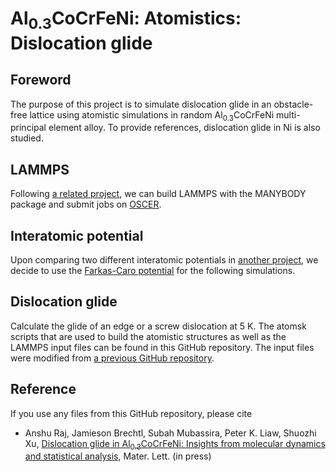 # Al<sub>0.3</sub>CoCrFeNi: Atomistics: Dislocation glide

## Foreword

The purpose of this project is to simulate dislocation glide in an obstacle-free lattice using atomistic simulations in random Al<sub>0.3</sub>CoCrFeNi multi-principal element alloy. To provide references, dislocation glide in Ni is also studied.

## LAMMPS

Following [a related project](https://github.com/shuozhixu/HEAM_2025), we can build LAMMPS with the MANYBODY package and submit jobs on [OSCER](http://www.ou.edu/oscer.html).

## Interatomic potential

Upon comparing two different interatomic potentials in [another project](https://github.com/shuozhixu/HEAM_2025), we decide to use the [Farkas-Caro potential](https://doi.org/10.1557/jmr.2020.294) for the following simulations.

## Dislocation glide

Calculate the glide of an edge or a screw dislocation at 5 K. The atomsk scripts that are used to build the atomistic structures as well as the LAMMPS input files can be found in this GitHub repository. The input files were modified from [a previous GitHub repository](https://github.com/wrj2018/MSMSE_2020).

## Reference

If you use any files from this GitHub repository, please cite

- Anshu Raj, Jamieson Brechtl, Subah Mubassira, Peter K. Liaw, Shuozhi Xu, [Dislocation glide in Al<sub>0.3</sub>CoCrFeNi: Insights from molecular dynamics and statistical analysis](https://doi.org/10.1016/j.matlet.2025.139038), Mater. Lett. (in press)